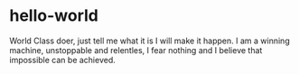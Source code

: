 # hello-world
World Class doer, just tell me what it is I will make it happen. I am a winning machine, unstoppable and relentles, I fear nothing and I believe that impossible can be achieved.
